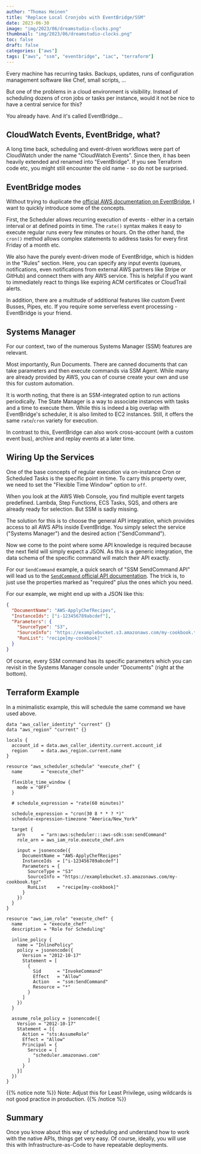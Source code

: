 ```yaml
---
author: "Thomas Heinen"
title: "Replace Local Cronjobs with EventBridge/SSM"
date: 2023-06-30
image: "img/2023/06/dreamstudio-clocks.png"
thumbnail: "img/2023/06/dreamstudio-clocks.png"
toc: false
draft: false
categories: ["aws"]
tags: ["aws", "ssm", "eventbridge", "iac", "terraform"]
---
```

Every machine has recurring tasks. Backups, updates, runs of configuration management software like Chef, small scripts, ...

But one of the problems in a cloud environment is visibility. Instead of scheduling dozens of cron jobs or tasks per instance, would it not be nice to have a central service for this?

You already have. And it's called EventBridge...

<!--more-->

## CloudWatch Events, EventBridge, what?

A long time back, scheduling and event-driven workflows were part of CloudWatch under the name "CloudWatch Events". Since then, it has been heavily extended and renamed into "EventBridge". If you see Terraform code etc, you might still encounter the old name - so do not be surprised.

## EventBridge modes

Without trying to duplicate the [official AWS documentation on EventBridge](https://docs.aws.amazon.com/eventbridge/latest/userguide/eb-what-is.html), I want to quickly introduce some of the concepts.

First, the Scheduler allows recurring execution of events - either in a certain interval or at defined points in time. The `rate()` syntax makes it easy to execute regular runs every few minutes or hours. On the other hand, the `cron()` method allows complex statements to address tasks for every first Friday of a month etc.

We also have the purely event-driven mode of EventBridge, which is hidden in the "Rules" section. Here, you can specify any input events (queues, notifications, even notifications from external AWS partners like Stripe or GitHub) and connect them with any AWS service. This is helpful if you want to immediately react to things like expiring ACM certificates or CloudTrail alerts.

In addition, there are a multitude of additional features like custom Event Busses, Pipes, etc. If you require some serverless event processing - EventBridge is your friend.

## Systems Manager

For our context, two of the numerous Systems Manager (SSM) features are relevant.

Most importantly, Run Documents. There are canned documents that can take parameters and then execute commands via SSM Agent. While many are already provided by AWS, you can of course create your own and use this for custom automation.

It is worth noting, that there is an SSM-integrated option to run actions periodically. The State Manager is a way to associate instances with tasks and a time to execute them. While this is indeed a big overlap with EventBridge's scheduler, it is also limited to EC2 instances. Still, it offers the same `rate`/`cron` variety for execution.

In contrast to this, EventBridge can also work cross-account (with a custom event bus), archive and replay events at a later time.

## Wiring Up the Services

One of the base concepts of regular execution via on-instance Cron or Scheduled Tasks is the specific point in time. To carry this property over, we need to set the "Flexible Time Window" option to `off`.

When you look at the AWS Web Console, you find multiple event targets predefined. Lambda, Step Functions, ECS Tasks, SQS, and others are already ready for selection. But SSM is sadly missing.

The solution for this is to choose the general API integration, which provides access to all AWS APIs inside EventBridge. You simply select the service ("Systems Manager") and the desired action ("SendCommand").

Now we come to the point where some API knowledge is required because the next field will simply expect a JSON. As this is a generic integration, the data schema of the specific command will match their API exactly.

For our `SendCommand` example, a quick search of "SSM SendCommand API" will lead us to the [`SendCommand` official API documentation](https://docs.aws.amazon.com/systems-manager/latest/APIReference/API_SendCommand.html). The trick is, to just use the properties marked as "required" plus the ones which you need.

For our example, we might end up with a JSON like this:

```json
{
  "DocumentName": "AWS-ApplyChefRecipes",
  "InstanceIds": ["i-123456789abcdef"],
  "Parameters": {
    "SourceType": "S3",
    "SourceInfo": "https://examplebucket.s3.amazonaws.com/my-cookbook.tgz",
    "RunList": "recipe[my-cookbook]"
  }
}
```

Of course, every SSM command has its specific parameters which you can revisit in the Systems Manager console under "Documents" (right at the bottom).

## Terraform Example

In a minimalistic example, this will schedule the same command we have used above.

```hcl
data "aws_caller_identity" "current" {}
data "aws_region" "current" {}

locals {
  account_id = data.aws_caller_identity.current.account_id
  region     = data.aws_region.current.name
}

resource "aws_scheduler_schedule" "execute_chef" {
  name       = "execute_chef"

  flexible_time_window {
    mode = "OFF"
  }

  # schedule_expression = "rate(60 minutes)"

  schedule_expression = "cron(30 8 * * ? *)"
  schedule-expression-timezone "America/New_York"

  target {
    arn      = "arn:aws:scheduler:::aws-sdk:ssm:sendCommand"
    role_arn = aws_iam_role.execute_chef.arn

    input = jsonencode({
      DocumentName = "AWS-ApplyChefRecipes"
      InstanceIds  = ["i-123456789abcdef"]
      Parameters = {
        SourceType = "S3"
        SourceInfo = "https://examplebucket.s3.amazonaws.com/my-cookbook.tgz"
        RunList    = "recipe[my-cookbook]"
      }
    })
  }
}

resource "aws_iam_role" "execute_chef" {
  name        = "execute_chef"
  description = "Role for Scheduling"

  inline_policy {
    name = "InlinePolicy"
    policy = jsonencode({
      Version = "2012-10-17"
      Statement = [
        {
          Sid      = "InvokeCommand"
          Effect   = "Allow"
          Action   = "ssm:SendCommand"
          Resource = "*"
        }
      ]
    })
  }

  assume_role_policy = jsonencode({
    Version = "2012-10-17"
    Statement = [{
      Action = "sts:AssumeRole"
      Effect = "Allow"
      Principal = {
        Service = [
          "scheduler.amazonaws.com"
        ]
      }
    }]
  })
}
```

{{% notice note %}}
Note: Adjust this for Least Privilege, using wildcards is not good practice in production.
{{% /notice %}}

## Summary

Once you know about this way of scheduling and understand how to work with the native APIs, things get very easy. Of course, ideally, you will use this with Infrastructure-as-Code to have repeatable deployments.
